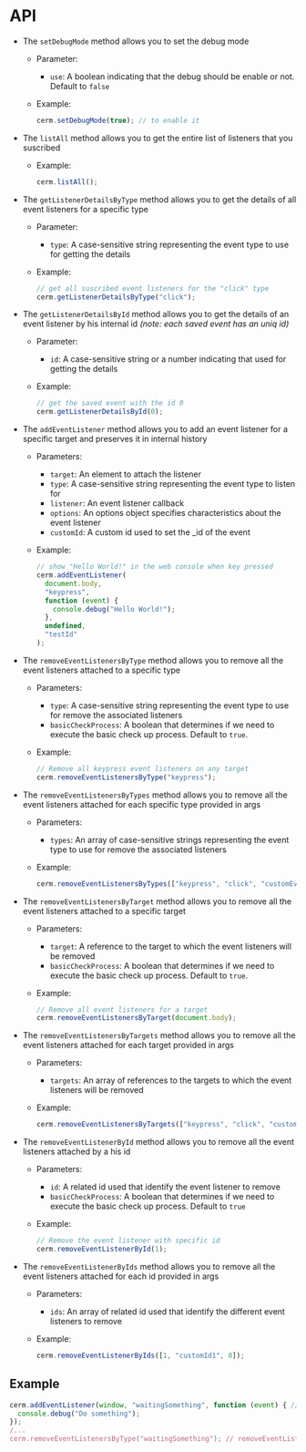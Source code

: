 # API

- The `setDebugMode` method allows you to set the debug mode
  - Parameter:
    - `use`: A boolean indicating that the debug should be enable or not. Default to `false`
  - Example:

    ```js
    cerm.setDebugMode(true); // to enable it
    ```

- The `listAll` method allows you to get the entire list of listeners that you suscribed
  - Example:

    ```js
    cerm.listAll();
    ```

- The `getListenerDetailsByType` method allows you to get the details of all event listeners for a specific type
  - Parameter:
    - `type`: A case-sensitive string representing the event type to use for getting the details
  - Example:

    ```js
    // get all suscribed event listeners for the "click" type
    cerm.getListenerDetailsByType("click");
    ```

- The `getListenerDetailsById` method allows you to get the details of an event listener by his internal id _(note: each saved event has an uniq id)_

  - Parameter:

    - `id`: A case-sensitive string or a number indicating that used for getting the details

  - Example:

    ```js
    // get the saved event with the id 0
    cerm.getListenerDetailsById(0);
    ```

- The `addEventListener` method allows you to add an event listener for a specific target and preserves it in internal history

  - Parameters:

    - `target`: An element to attach the listener
    - `type`: A case-sensitive string representing the event type to listen for
    - `listener`: An event listener callback
    - `options`: An options object specifies characteristics about the event listener
    - `customId`: A custom id used to set the \_id of the event

  - Example:

    ```js
    // show "Hello World!" in the web console when key pressed
    cerm.addEventListener(
      document.body,
      "keypress",
      function (event) {
        console.debug("Hello World!");
      },
      undefined,
      "testId"
    );
    ```

- The `removeEventListenersByType` method allows you to remove all the event listeners attached to a specific type

  - Parameters:

    - `type`: A case-sensitive string representing the event type to use for remove the associated listeners
    - `basicCheckProcess`: A boolean that determines if we need to execute the basic check up process. Default to `true`.

  - Example:

    ```js
    // Remove all keypress event listeners on any target
    cerm.removeEventListenersByType("keypress");
    ```

- The `removeEventListenersByTypes` method allows you to remove all the event listeners attached for each specific type provided in args

  - Parameters:

    - `types`: An array of case-sensitive strings representing the event type to use for remove the associated listeners

  - Example:

    ```js
    cerm.removeEventListenersByTypes(["keypress", "click", "customEvent1"]);
    ```

- The `removeEventListenersByTarget` method allows you to remove all the event listeners attached to a specific target

  - Parameters:

    - `target`: A reference to the target to which the event listeners will be removed
    - `basicCheckProcess`: A boolean that determines if we need to execute the basic check up process. Default to `true`.

  - Example:

    ```js
    // Remove all event listeners for a target
    cerm.removeEventListenersByTarget(document.body);
    ```

- The `removeEventListenersByTargets` method allows you to remove all the event listeners attached for each target provided in args

  - Parameters:

    - `targets`: An array of references to the targets to which the event listeners will be removed

  - Example:

    ```js
    cerm.removeEventListenersByTargets(["keypress", "click", "customEvent1"]);
    ```

- The `removeEventListenerById` method allows you to remove all the event listeners attached by a his id

  - Parameters:

    - `id`: A related id used that identify the event listener to remove
    - `basicCheckProcess`: A boolean that determines if we need to execute the basic check up process. Default to `true`

  - Example:

    ```js
    // Remove the event listener with specific id
    cerm.removeEventListenerById(1);
    ```

- The `removeEventListenerByIds` method allows you to remove all the event listeners attached for each id provided in args
  - Parameters:

    - `ids`: An array of related id used that identify the different event listeners to remove

  - Example:

    ```js
    cerm.removeEventListenerByIds([1, "customId1", 0]);
    ```

## Example

```js
cerm.addEventListener(window, "waitingSomething", function (event) { // addEventListener
  console.debug("Do something");
});
/...
cerm.removeEventListenersByType("waitingSomething"); // removeEventListener
```
